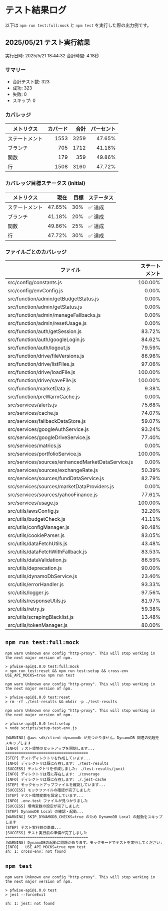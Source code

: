 # テスト結果ログ

以下は `npm run test:full:mock` と `npm test` を実行した際の出力例です。

## 2025/05/21 テスト実行結果

実行日時: 2025/5/21 18:44:32
合計時間: 4.18秒

### サマリー
- 合計テスト数: 323
- 成功: 323
- 失敗: 0
- スキップ: 0

### カバレッジ
| メトリクス | カバード | 合計 | パーセント |
|--------------|------:|-----:|--------:|
| ステートメント | 1553 | 3259 | 47.65% |
| ブランチ      | 705 | 1712 | 41.18% |
| 関数         | 179 | 359 | 49.86% |
| 行           | 1508 | 3160 | 47.72% |

### カバレッジ目標ステータス (initial)
| メトリクス | 現在 | 目標 | ステータス |
|--------------|-------:|-------:|----------|
| ステートメント | 47.65% | 30% | ✅ 達成 |
| ブランチ      | 41.18% | 20% | ✅ 達成 |
| 関数         | 49.86% | 25% | ✅ 達成 |
| 行           | 47.72% | 30% | ✅ 達成 |

### ファイルごとのカバレッジ

| ファイル | ステートメント | ブランチ | 関数 | 行 |
|---------|------------:|-------:|-----:|----:|
| src/config/constants.js | 100.00% | 0.00% | 0.00% | 100.00% |
| src/config/envConfig.js | 0.00% | 0.00% | 0.00% | 0.00% |
| src/function/admin/getBudgetStatus.js | 0.00% | 0.00% | 0.00% | 0.00% |
| src/function/admin/getStatus.js | 0.00% | 0.00% | 0.00% | 0.00% |
| src/function/admin/manageFallbacks.js | 0.00% | 0.00% | 0.00% | 0.00% |
| src/function/admin/resetUsage.js | 0.00% | 0.00% | 0.00% | 0.00% |
| src/function/auth/getSession.js | 83.72% | 78.79% | 100.00% | 83.72% |
| src/function/auth/googleLogin.js | 84.62% | 56.25% | 100.00% | 84.62% |
| src/function/auth/logout.js | 79.59% | 78.95% | 100.00% | 79.59% |
| src/function/drive/fileVersions.js | 86.96% | 72.73% | 100.00% | 86.67% |
| src/function/drive/listFiles.js | 97.06% | 62.50% | 100.00% | 100.00% |
| src/function/drive/loadFile.js | 100.00% | 90.00% | 100.00% | 100.00% |
| src/function/drive/saveFile.js | 100.00% | 89.47% | 100.00% | 100.00% |
| src/function/marketData.js | 9.38% | 0.00% | 0.00% | 9.41% |
| src/function/preWarmCache.js | 0.00% | 0.00% | 0.00% | 0.00% |
| src/services/alerts.js | 75.68% | 20.00% | 80.00% | 75.68% |
| src/services/cache.js | 74.07% | 76.47% | 78.57% | 73.33% |
| src/services/fallbackDataStore.js | 59.07% | 52.14% | 76.19% | 59.06% |
| src/services/googleAuthService.js | 93.24% | 79.17% | 100.00% | 94.52% |
| src/services/googleDriveService.js | 77.40% | 90.48% | 87.10% | 76.34% |
| src/services/matrics.js | 0.00% | 0.00% | 0.00% | 0.00% |
| src/services/portfolioService.js | 100.00% | 89.36% | 100.00% | 100.00% |
| src/services/sources/enhancedMarketDataService.js | 0.00% | 0.00% | 0.00% | 0.00% |
| src/services/sources/exchangeRate.js | 50.39% | 42.42% | 87.50% | 50.39% |
| src/services/sources/fundDataService.js | 82.79% | 64.81% | 92.86% | 82.91% |
| src/services/sources/marketDataProviders.js | 0.00% | 0.00% | 0.00% | 0.00% |
| src/services/sources/yahooFinance.js | 77.61% | 60.00% | 87.50% | 78.13% |
| src/services/usage.js | 100.00% | 100.00% | 100.00% | 100.00% |
| src/utils/awsConfig.js | 32.20% | 6.06% | 9.09% | 31.03% |
| src/utils/budgetCheck.js | 41.11% | 35.90% | 33.33% | 41.57% |
| src/utils/configManager.js | 90.48% | 78.95% | 100.00% | 100.00% |
| src/utils/cookieParser.js | 83.05% | 75.93% | 100.00% | 83.93% |
| src/utils/dataFetchUtils.js | 43.48% | 0.00% | 25.00% | 43.48% |
| src/utils/dataFetchWithFallback.js | 83.53% | 76.19% | 100.00% | 82.93% |
| src/utils/dataValidation.js | 86.59% | 72.92% | 100.00% | 87.01% |
| src/utils/deprecation.js | 90.00% | 16.67% | 100.00% | 90.00% |
| src/utils/dynamoDbService.js | 23.40% | 17.86% | 6.25% | 23.66% |
| src/utils/errorHandler.js | 93.33% | 77.55% | 100.00% | 93.33% |
| src/utils/logger.js | 97.56% | 81.25% | 100.00% | 97.50% |
| src/utils/responseUtils.js | 81.97% | 69.49% | 83.33% | 81.97% |
| src/utils/retry.js | 59.38% | 67.74% | 33.33% | 66.67% |
| src/utils/scrapingBlacklist.js | 13.48% | 29.63% | 0.00% | 13.48% |
| src/utils/tokenManager.js | 80.00% | 65.00% | 50.00% | 80.00% |
## `npm run test:full:mock`

```
npm warn Unknown env config "http-proxy". This will stop working in the next major version of npm.

> pfwise-api@1.0.0 test:full:mock
> npm run test:reset && npm run test:setup && cross-env USE_API_MOCKS=true npm run test

npm warn Unknown env config "http-proxy". This will stop working in the next major version of npm.

> pfwise-api@1.0.0 test:reset
> rm -rf ./test-results && mkdir -p ./test-results

npm warn Unknown env config "http-proxy". This will stop working in the next major version of npm.

> pfwise-api@1.0.0 test:setup
> node scripts/setup-test-env.js

[WARNING] @aws-sdk/client-dynamodb が見つかりません。DynamoDB 関連の処理をスキップします
[INFO] テスト環境のセットアップを開始します...
=====================================
[STEP] テストディレクトリを作成しています...
[INFO] ディレクトリは既に存在します: ./test-results
[SUCCESS] ディレクトリを作成しました: ./test-results/junit
[INFO] ディレクトリは既に存在します: ./coverage
[INFO] ディレクトリは既に存在します: ./.jest-cache
[STEP] モックセットアップファイルを確認しています...
[SUCCESS] モックファイルの確認が完了しました
[STEP] テスト環境変数を設定しています...
[INFO] .env.test ファイルが見つかりました
[SUCCESS] 環境変数の設定が完了しました
[STEP] DynamoDB Local の確認・起動...
[WARNING] SKIP_DYNAMODB_CHECKS=true のため DynamoDB Local の起動をスキップします
[STEP] テスト実行前の準備...
[SUCCESS] テスト実行前の準備が完了しました
=====================================
[WARNING] DynamoDBの起動に問題があります。モックモードでテストを実行してください:
[INFO]   USE_API_MOCKS=true npm test
sh: 1: cross-env: not found
```

## `npm test`

```
npm warn Unknown env config "http-proxy". This will stop working in the next major version of npm.

> pfwise-api@1.0.0 test
> jest --forceExit

sh: 1: jest: not found
```
